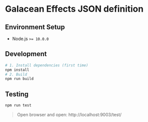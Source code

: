 # Galacean Effects JSON definition

## Environment Setup

- Node.js `>= 10.0.0`

## Development

``` bash
# 1. Install dependencies (first time)
npm install
# 2. Build
npm run build
```

## Testing

``` bash
npm run test
```

> Open browser and open: http://localhost:9003/test/
